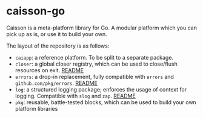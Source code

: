 # caisson-go
Caisson is a meta-platform library for Go. A modular platform which you can pick up as is, or use it to build your own.

The layout of the repository is as follows:

- `caiapp`: a reference platform. To be split to a separate package.
- `closer`: a global closer registry, which can be used to close/flush resources on exit. [README](https://github.com/utrack/caisson-go/blob/main/closer/README.md)
- `errors`: a drop-in replacement, fully compatible with `errors` and `github.com/pkg/errors`. [README](https://github.com/utrack/caisson-go/blob/main/errors/README.md)
- `log`: a structured logging package; enforces the usage of context for logging. Compatible with `slog` and `zap`. [README](https://github.com/utrack/caisson-go/blob/main/log/README.md)
- `pkg`: reusable, battle-tested blocks, which can be used to build your own platform libraries